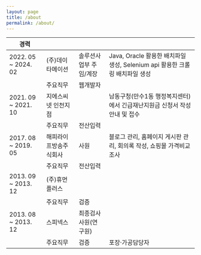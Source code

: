 ```yaml
---
layout: page
title: /about
permalink: /about/
---
```



|경력||||
|------|---|---|---|
|2022. 05 ~ 2024. 02|(주)데이타메이션|솔루션사업부 주임/계장|Java, Oracle 활용한 배치파일 생성, Selenium api 활용한 크롤링 배치파일 생성|
||주요직무|웹개발자|
|2021. 09 ~ 2021. 10|지에스씨넷 인천지점||남동구청(만수1동 행정복지센터)에서 긴급재난지원금 신청서 작성 안내 및 접수|
||주요직무|전산입력|
|2017. 08 ~ 2019. 05|해피라이프방송주식회사|사원|블로그 관리, 홈페이지 게시판 관리, 회의록 작성, 쇼핑몰 가격비교조사|
||주요직무|전산입력|
|2013. 09 ~ 2013. 12|(주)휴먼플러스||
||주요직무|검증|
|2013. 08 ~ 2013. 12|스피넥스|최종검사 사원(연구원)||
||주요직무|검증|포장·가공담당자|
